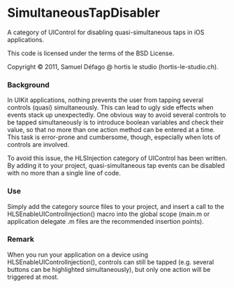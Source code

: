 # SimultaneousTapDisabler

A category of UIControl for disabling quasi-simultaneous taps in iOS applications.

This code is licensed under the terms of the BSD License. 

Copyright &copy; 2011, Samuel Défago @ hortis le studio (hortis-le-studio.ch).

### Background

In UIKit applications, nothing prevents the user from tapping several controls (quasi) simultaneously. This can lead to ugly side effects when events stack up unexpectedly. One obvious way to avoid several controls to be tapped simultaneously is to introduce boolean variables and check their value, so that no more than one action method can be entered at a time. This task is error-prone and cumbersome, though, especially when lots of controls are involved.

To avoid this issue, the HLSInjection category of UIControl has been written. By adding it to your project, quasi-simultaneous tap events can be disabled with no more than a single line of code.

### Use

Simply add the category source files to your project, and insert a call to the HLSEnableUIControlInjection() macro into the global scope (main.m or application delegate .m files are the recommended insertion points).

### Remark

When you run your application on a device using HLSEnableUIControlInjection(), controls can still be tapped (e.g. several buttons can be highlighted simultaneously), but only one action will be triggered at most.

